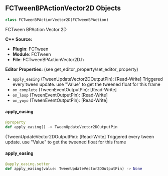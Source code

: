 ## FCTweenBPActionVector2D Objects

```python
class FCTweenBPActionVector2D(FCTweenBPAction)
```

FCTween BPAction Vector 2D

**C++ Source:**

- **Plugin**: FCTween
- **Module**: FCTween
- **File**: FCTweenBPActionVector2D.h

**Editor Properties:** (see get_editor_property/set_editor_property)

- ``apply_easing`` (TweenUpdateVector2DOutputPin):  [Read-Write] Triggered every tween update. use "Value" to get the tweened float for this frame
- ``on_complete`` (TweenEventOutputPin):  [Read-Write]
- ``on_loop`` (TweenEventOutputPin):  [Read-Write]
- ``on_yoyo`` (TweenEventOutputPin):  [Read-Write]

<a id="unreal.FCTweenBPActionVector2D.apply_easing"></a>

#### apply_easing

```python
@property
def apply_easing() -> TweenUpdateVector2DOutputPin
```

(TweenUpdateVector2DOutputPin):  [Read-Write] Triggered every tween update. use "Value" to get the tweened float for this frame

<a id="unreal.FCTweenBPActionVector2D.apply_easing"></a>

#### apply_easing

```python
@apply_easing.setter
def apply_easing(value: TweenUpdateVector2DOutputPin) -> None
```

<a id="unreal.BaseComponent"></a>
